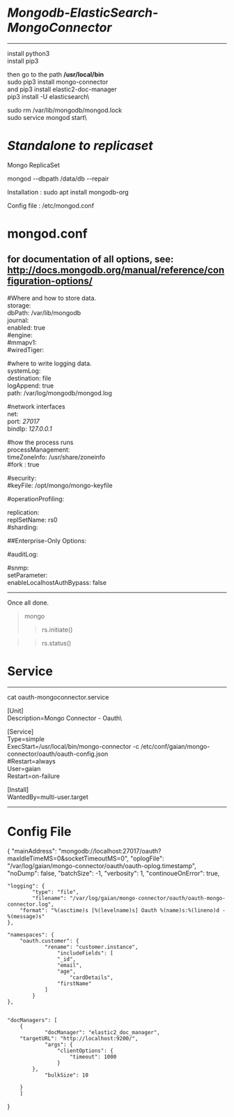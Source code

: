 # _Mongodb-ElasticSearch-MongoConnector_
---
install python3\
install pip3

then go to the path **/usr/local/bin**\
sudo pip3 install mongo-connector\
and pip3 install elastic2-doc-manager\
pip3 install -U elasticsearch\

sudo rm /var/lib/mongodb/mongod.lock\
sudo service mongod start\


# _Standalone to replicaset_
Mongo ReplicaSet

mongod --dbpath /data/db --repair


Installation :
sudo apt install mongodb-org

Config file : /etc/mongod.conf
 
# mongod.conf

 for documentation of all options, see:\
   http://docs.mongodb.org/manual/reference/configuration-options/
---
#Where and how to store data.\
storage:\
  dbPath: /var/lib/mongodb\
  journal:\
    enabled: true\
#engine:\
#mmapv1:\
#wiredTiger:

#where to write logging data.\
systemLog:\
  destination: file\
  logAppend: true\
  path: /var/log/mongodb/mongod.log

#network interfaces\
net:\
  port: _27017_\
  bindIp: _127.0.0.1_


#how the process runs\
processManagement:\
  timeZoneInfo: /usr/share/zoneinfo\
#fork : true

#security:\
#keyFile: /opt/mongo/mongo-keyfile

#operationProfiling:

replication:\
   replSetName: rs0\
#sharding:

##Enterprise-Only Options:

#auditLog:

#snmp:\
setParameter:\
   enableLocalhostAuthBypass: false

---
Once all done.

>mongo
>> rs.initiate()

>> rs.status()

# Service 
--- 

cat oauth-mongoconnector.service 

[Unit]\
Description=Mongo Connector - Oauth\

[Service]\
Type=simple\
ExecStart=/usr/local/bin/mongo-connector -c /etc/conf/gaian/mongo-connector/oauth/oauth-config.json\
#Restart=always\
User=gaian\
Restart=on-failure


[Install]\
WantedBy=multi-user.target

---

# Config File

{
	"mainAddress": "mongodb://localhost:27017/oauth?maxIdleTimeMS=0&socketTimeoutMS=0",
	"oplogFile": "/var/log/gaian/mongo-connector/oauth/oauth-oplog.timestamp",
	"noDump": false,
	"batchSize": -1,
	"verbosity": 1,
	"continoueOnError": true,

	"logging": {
        	"type": "file",
        	"filename": "/var/log/gaian/mongo-connector/oauth/oauth-mongo-connector.log",
		"format": "%(asctime)s [%(levelname)s] Oauth %(name)s:%(lineno)d - %(message)s"
	},

	"namespaces": {
		"oauth.customer": {
       			"rename": "customer.instance",
              		"includeFields": [
        			"_id",
        			"email",
        			"age",
                		"cardDetails",
        			"firstName"
      			]
    		}
	},


	"docManagers": [
        {
            	"docManager": "elastic2_doc_manager",
   		"targetURL": "http://localhost:9200/",
            	"args": {
              		"clientOptions": {
                		"timeout": 1000
              		}
        	},
            	"bulkSize": 10
		
        }
    	]
}
